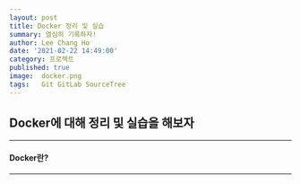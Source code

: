 ```yaml
---
layout: post
title: Docker 정리 및 실습
summary: 열심히 기록하자!
author: Lee Chang Ho
date: '2021-02-22 14:49:00'
category: 프로젝트
published: true
image:  docker.png
tags:   Git GitLab SourceTree
---
```


## Docker에 대해 정리 및 실습을 해보자

---
#### Docker란?
---
<!--stackedit_data:
eyJoaXN0b3J5IjpbODg1ODg0Nzc1LDEyNjk4NzM3MjddfQ==
-->